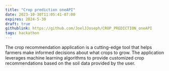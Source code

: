 ```yaml
---
title: "Crop prediction oneAPI"
date: 2023-10-30T11:05:41-07:00
expires: 2024-5-30
draft: true
githublink: https://github.com/JoelJJoseph/CROP_PREDICTION_oneAPI
tags: hackathon
---
```


The crop recommendation application is a cutting-edge tool that helps farmers make informed decisions about what crops to grow. The application leverages machine learning algorithms to provide customized crop recommendations based on the soil data provided by the user.
